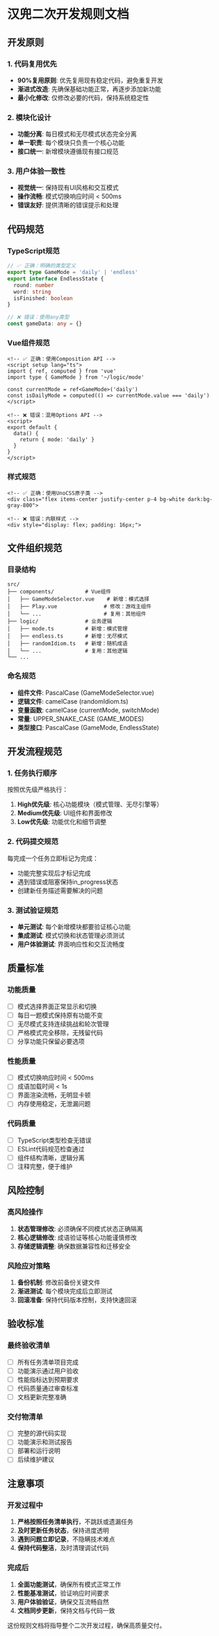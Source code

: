 # 汉兜二次开发规则文档

## 开发原则

### 1. 代码复用优先
- **90%复用原则**: 优先复用现有稳定代码，避免重复开发
- **渐进式改造**: 先确保基础功能正常，再逐步添加新功能
- **最小化修改**: 仅修改必要的代码，保持系统稳定性

### 2. 模块化设计
- **功能分离**: 每日模式和无尽模式状态完全分离
- **单一职责**: 每个模块只负责一个核心功能
- **接口统一**: 新增模块遵循现有接口规范

### 3. 用户体验一致性
- **视觉统一**: 保持现有UI风格和交互模式
- **操作流畅**: 模式切换响应时间 < 500ms
- **错误友好**: 提供清晰的错误提示和处理

## 代码规范

### TypeScript规范
```typescript
// ✅ 正确：明确的类型定义
export type GameMode = 'daily' | 'endless'
export interface EndlessState {
  round: number
  word: string
  isFinished: boolean
}

// ❌ 错误：使用any类型
const gameData: any = {}
```

### Vue组件规范
```vue
<!-- ✅ 正确：使用Composition API -->
<script setup lang="ts">
import { ref, computed } from 'vue'
import type { GameMode } from '~/logic/mode'

const currentMode = ref<GameMode>('daily')
const isDailyMode = computed(() => currentMode.value === 'daily')
</script>

<!-- ❌ 错误：混用Options API -->
<script>
export default {
  data() {
    return { mode: 'daily' }
  }
}
</script>
```

### 样式规范
```vue
<!-- ✅ 正确：使用UnoCSS原子类 -->
<div class="flex items-center justify-center p-4 bg-white dark:bg-gray-800">

<!-- ❌ 错误：内联样式 -->
<div style="display: flex; padding: 16px;">
```

## 文件组织规范

### 目录结构
```
src/
├── components/          # Vue组件
│   ├── GameModeSelector.vue    # 新增：模式选择
│   ├── Play.vue               # 修改：游戏主组件
│   └── ...                    # 复用：其他组件
├── logic/               # 业务逻辑
│   ├── mode.ts          # 新增：模式管理
│   ├── endless.ts       # 新增：无尽模式
│   ├── randomIdiom.ts   # 新增：随机成语
│   └── ...              # 复用：其他逻辑
└── ...
```

### 命名规范
- **组件文件**: PascalCase (GameModeSelector.vue)
- **逻辑文件**: camelCase (randomIdiom.ts)
- **变量函数**: camelCase (currentMode, switchMode)
- **常量**: UPPER_SNAKE_CASE (GAME_MODES)
- **类型接口**: PascalCase (GameMode, EndlessState)

## 开发流程规范

### 1. 任务执行顺序
按照优先级严格执行：
1. **High优先级**: 核心功能模块（模式管理、无尽引擎等）
2. **Medium优先级**: UI组件和界面修改
3. **Low优先级**: 功能优化和细节调整

### 2. 代码提交规范
每完成一个任务立即标记为完成：
- 功能完整实现后才标记完成
- 遇到错误或阻塞保持in_progress状态
- 创建新任务描述需要解决的问题

### 3. 测试验证规范
- **单元测试**: 每个新增模块都要验证核心功能
- **集成测试**: 模式切换和状态管理必须测试
- **用户体验测试**: 界面响应性和交互流畅度

## 质量标准

### 功能质量
- [ ] 模式选择界面正常显示和切换
- [ ] 每日一题模式保持原有功能不变
- [ ] 无尽模式支持连续挑战和轮次管理
- [ ] 严格模式完全移除，无残留代码
- [ ] 分享功能只保留必要选项

### 性能质量
- [ ] 模式切换响应时间 < 500ms
- [ ] 成语加载时间 < 1s
- [ ] 界面渲染流畅，无明显卡顿
- [ ] 内存使用稳定，无泄漏问题

### 代码质量
- [ ] TypeScript类型检查无错误
- [ ] ESLint代码规范检查通过
- [ ] 组件结构清晰，逻辑分离
- [ ] 注释完整，便于维护

## 风险控制

### 高风险操作
1. **状态管理修改**: 必须确保不同模式状态正确隔离
2. **核心逻辑修改**: 成语验证等核心功能谨慎修改
3. **存储逻辑调整**: 确保数据兼容性和迁移安全

### 风险应对策略
1. **备份机制**: 修改前备份关键文件
2. **渐进测试**: 每个模块完成后立即测试
3. **回滚准备**: 保持代码版本控制，支持快速回滚

## 验收标准

### 最终验收清单
- [ ] 所有任务清单项目完成
- [ ] 功能演示通过用户验收
- [ ] 性能指标达到预期要求
- [ ] 代码质量通过审查标准
- [ ] 文档更新完整准确

### 交付物清单
- [ ] 完整的源代码实现
- [ ] 功能演示和测试报告
- [ ] 部署和运行说明
- [ ] 后续维护建议

## 注意事项

### 开发过程中
1. **严格按照任务清单执行**，不跳跃或遗漏任务
2. **及时更新任务状态**，保持进度透明
3. **遇到问题立即记录**，不隐瞒技术难点
4. **保持代码整洁**，及时清理调试代码

### 完成后
1. **全面功能测试**，确保所有模式正常工作
2. **性能基准测试**，验证响应时间要求
3. **用户体验验证**，确保交互流畅自然
4. **文档同步更新**，保持文档与代码一致

这份规则文档将指导整个二次开发过程，确保高质量交付。